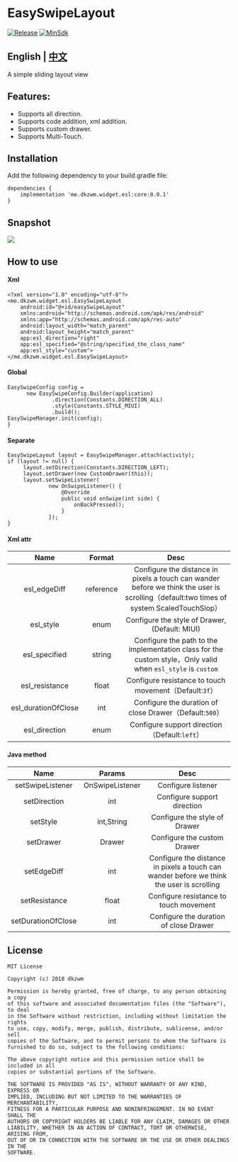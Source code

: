 # EasySwipeLayout
[![Release](https://img.shields.io/badge/JCenter-0.0.1-brightgreen.svg)](https://bintray.com/dkzwm/maven/esl)
[![MinSdk](https://img.shields.io/badge/MinSdk-14-blue.svg)](https://developer.android.com/about/versions/android-4.0.html)
## English | [中文](https://github.com/dkzwm/EasySwipeLayout/blob/master/README.md)
A simple sliding layout view

## Features:
- Supports all direction.    
- Supports code addition, xml addition.    
- Supports custom drawer.    
- Supports Multi-Touch.    

## Installation
Add the following dependency to your build.gradle file:
```
dependencies {
    implementation 'me.dkzwm.widget.esl:core:0.0.1'
}
```

## Snapshot
![](https://github.com/dkzwm/EasySwipeLayout/blob/master/snapshot/demo.gif)

## How to use  
#### Xml
```
<?xml version="1.0" encoding="utf-8"?>
<me.dkzwm.widget.esl.EasySwipeLayout
    android:id="@+id/easySwipeLayout"
    xmlns:android="http://schemas.android.com/apk/res/android"
    xmlns:app="http://schemas.android.com/apk/res-auto"
    android:layout_width="match_parent"
    android:layout_height="match_parent"
    app:esl_direction="right"
    app:esl_specified="@string/specified_the_class_name"
    app:esl_style="custom">
</me.dkzwm.widget.esl.EasySwipeLayout>
```
####  Global
```
EasySwipeConfig config =
      new EasySwipeConfig.Builder(application)
              .direction(Constants.DIRECTION_ALL)
              .style(Constants.STYLE_MIUI)
              .build();
EasySwipeManager.init(config);
}
```
####  Separate
```
EasySwipeLayout layout = EasySwipeManager.attach(activity);
if (layout != null) {
     layout.setDirection(Constants.DIRECTION_LEFT);
     layout.setDrawer(new CustomDrawer(this));
     layout.setSwipeListener(
             new OnSwipeListener() {
                 @Override
                 public void onSwipe(int side) {
                     onBackPressed();
                 }
             });
}
```
#### Xml attr
|Name|Format|Desc|
|:---:|:---:|:---:|
|esl_edgeDiff|reference|Configure the distance in pixels a touch can wander before we think the user is scrolling（default:two times of system ScaledTouchSlop）|
|esl_style|enum|Configure the style of Drawer, (Default: MIUI)|
|esl_specified|string|Configure the path to the implementation class for the custom style，Only valid when `esl_style` is `custom`|
|esl_resistance|float|Configure resistance to touch movement（Default:`3f`）|
|esl_durationOfClose|int|Configure the duration of close Drawer（Default:`500`）|
|esl_direction|enum|Configure support direction（Default:`left`）|

#### Java method
|Name|Params|Desc|
|:---:|:---:|:---:|
|setSwipeListener|OnSwipeListener|Configure listener|
|setDirection|int|Configure support direction|
|setStyle|int,String|Configure the style of Drawer|
|setDrawer|Drawer|Configure the custom Drawer|
|setEdgeDiff|int|Configure the distance in pixels a touch can wander before we think the user is scrolling|
|setResistance|float|Configure resistance to touch movement|
|setDurationOfClose|int|Configure the duration of close Drawer|

## License

	MIT License

	Copyright (c) 2018 dkzwm

	Permission is hereby granted, free of charge, to any person obtaining a copy
	of this software and associated documentation files (the "Software"), to deal
	in the Software without restriction, including without limitation the rights
	to use, copy, modify, merge, publish, distribute, sublicense, and/or sell
	copies of the Software, and to permit persons to whom the Software is
	furnished to do so, subject to the following conditions:

	The above copyright notice and this permission notice shall be included in all
	copies or substantial portions of the Software.

	THE SOFTWARE IS PROVIDED "AS IS", WITHOUT WARRANTY OF ANY KIND, EXPRESS OR
	IMPLIED, INCLUDING BUT NOT LIMITED TO THE WARRANTIES OF MERCHANTABILITY,
	FITNESS FOR A PARTICULAR PURPOSE AND NONINFRINGEMENT. IN NO EVENT SHALL THE
	AUTHORS OR COPYRIGHT HOLDERS BE LIABLE FOR ANY CLAIM, DAMAGES OR OTHER
	LIABILITY, WHETHER IN AN ACTION OF CONTRACT, TORT OR OTHERWISE, ARISING FROM,
	OUT OF OR IN CONNECTION WITH THE SOFTWARE OR THE USE OR OTHER DEALINGS IN THE
	SOFTWARE.
